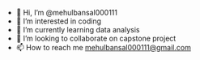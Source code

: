 - 👋 Hi, I’m @mehulbansal000111
- 👀 I’m interested in coding
- 🌱 I’m currently learning data analysis
- 💞️ I’m looking to collaborate on capstone project
- 📫 How to reach me mehulbansal000111@gmail.com

<!---
mehulbansal000111/mehulbansal000111 is a ✨ special ✨ repository because its `README.md` (this file) appears on your GitHub profile.
You can click the Preview link to take a look at your changes.
--->
